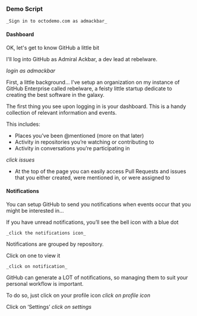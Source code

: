 ### Demo Script

    _Sign in to octodemo.com as admackbar_

#### Dashboard
OK, let's get to know GitHub a little bit

I'll log into GitHub as Admiral Ackbar, a dev lead at rebelware.

  _login as admackbar_

First, a little background...  I've setup an organization on my instance of GitHub
Enterprise called rebelware, a feisty little startup dedicate to creating the best
software in the galaxy.

The first thing you see upon logging in is your dashboard.  This is a handy collection
of relevant information and events.

This includes:
 - Places you’ve been @mentioned (more on that later)
 - Activity in repositories you’re watching or contributing to
 - Activity in conversations you’re participating in

 _click issues_

 - At the top of the page you can easily access Pull Requests and issues that you either created, were mentioned in, or were assigned to

#### Notifications

You can setup GitHub to send you notifications when events occur that you might be interested in…

If you have unread notifications, you’ll see the bell icon with a blue dot

    _click the notifications icon_

Notifications are grouped by repository.

Click on one to view it

    _click on notification_

GitHub can generate a LOT of notifications, so managing them to suit your personal workflow is important.

To do so, just click on your profile icon
    _click on profile icon_

Click on ‘Settings’
    _click on settings_
